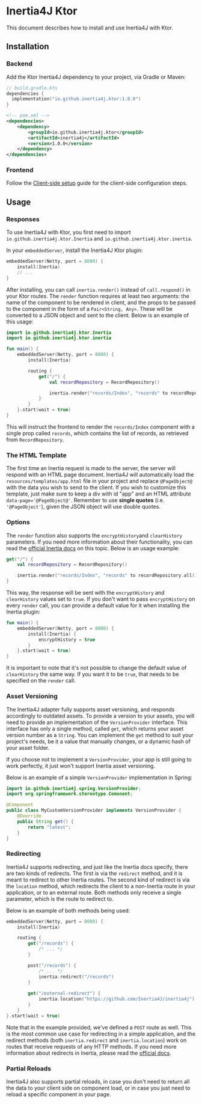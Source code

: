 # Inertia4J Ktor

This document describes how to install and use Inertia4J with Ktor.

## Installation

### Backend

Add the Ktor Inertia4J dependency to your project, via Gradle or Maven:

```kotlin
// build.gradle.kts
dependencies {
  implementation("io.github.inertia4j.ktor:1.0.0")
}
```

```xml
<!-- pom.xml -->
<dependencies>
    <dependency>
        <groupId>io.github.inertia4j.ktor</groupId>
        <artifactId>inertia4j</artifactId>
        <version>1.0.0</version>
    </dependency>
</dependencies>
```

### Frontend

Follow the [Client-side setup](https://inertiajs.com/client-side-setup) guide for the client-side configuration steps.

## Usage

### Responses

To use Inertia4J with Ktor, you first need to import `io.github.inertia4j.ktor.Inertia` and
`io.github.inertia4j.ktor.inertia`.

In your `embeddedServer`, install the Inertia4J Ktor plugin:

```kotlin
embeddedServer(Netty, port = 8080) {
    install(Inertia)
    // ...
}
```

After installing, you can call `inertia.render()` instead of `call.respond()` in your Ktor routes.
The `render` function requires at least two arguments: the name of the component to be rendered in 
client, and the props to be passed to the component in the form of a `Pair<String, Any>`. These will be converted to a JSON object and sent to the client. Below is an example of this usage:

```kotlin
import io.github.inertia4j.ktor.Inertia
import io.github.inertia4j.ktor.inertia

fun main() {
    embeddedServer(Netty, port = 8080) {
        install(Inertia)

        routing {
            get("/") {
                val recordRepository = RecordRepository()

                inertia.render("records/Index", "records" to recordRepository.all())
            }
        }
    }.start(wait = true)
}
```

This will instruct the frontend to render the `records/Index` component with a single prop called `records`, which contains the list of records, as retrieved from `RecordRepository`.

### The HTML Template

The first time an Inertia request is made to the server, the server will respond with an HTML page document. Inertia4J
will automatically load the `resources/templates/app.html` file in your project and replace `@PageObject@` with the
data you wish to send to the client. If you wish to customize this template, just make sure to keep a div with id "app" and an HTML attribute `data-page='@PageObject@'`. Remember to use **single quotes** (i.e. `'@PageObject'`), given the JSON object will use double quotes.

### Options

The `render` function also supports the `encryptHistory`and `clearHistory` parameters. If you need more information about their functionality, you can read the 
[official Inertia docs](https://inertiajs.com/history-encryption) on this topic. 
Below is an usage example:

```kotlin
get("/") {
    val recordRepository = RecordRepository()

    inertia.render("records/Index", "records" to recordRepository.all(), encryptHistory = true, clearHistory = true)
}
```

This way, the response will be sent with the `encryptHistory` and `clearHistory` values set to `true`.
If you don't want to pass `encryptHistory` on every `render` call, you can provide a default value for it when installing the Inertia plugin:

```kotlin
fun main() {
    embeddedServer(Netty, port = 8080) {
        install(Inertia) {
            encryptHistory = true
        }
    }.start(wait = true)
}
```

It is important to note that it's not possible to change the default value of `clearHistory` the same way. If you want it to be `true`, that needs to be specified on the `render` call.

### Asset Versioning

The Inertia4J adapter fully supports asset versioning, and responds accordingly to outdated assets. To provide a version
to your assets, you will need to provide an implementation of the `VersionProvider` interface. This interface has only
a single method, called `get`, which returns your asset version number as a `String`. You can implement the `get`
method to suit your project's needs, be it a value that manually changes, or a dynamic hash of your asset folder.

If you choose not to implement a `VersionProvider`, your app is still going to work perfectly, it just won't support
Inertia asset versioning.

Below is an example of a simple `VersionProvider` implementation in Spring:

```java
import io.github.inertia4j.spring.VersionProvider;
import org.springframework.stereotype.Comonent;

@Component
public class MyCustomVersionProvider implements VersionProvider {
    @Override
    public String get() {
        return "latest";
    }
}
```

### Redirecting

Inertia4J supports redirecting, and just like the Inertia docs specify, there are two kinds of redirects. The first
is via the `redirect` method, and it is meant to redirect to other Inertia routes. The second kind of redirect is via
the `location` method, which redirects the client to a non-Inertia route in your application, or to an external route.
Both methods only receive a single parameter, which is the route to redirect to.

Below is an example of both methods being used:

```kotlin
embeddedServer(Netty, port = 8080) {
    install(Inertia)

    routing {
        get("/records") {
            /* ... */
        }

        post("/records") {
            /* ... */
            inertia.redirect("/records")
        }
            
        get("/external-redirect") {
            inertia.location("https://github.com/Inertia4J/inertia4j")
        }
    }
}.start(wait = true)
```

Note that in the example provided, we've defined a `POST` route as well. This is the most common use case for
redirecting in a simple application, and the redirect methods (both `inertia.redirect` and `inertia.location`) work on
routes that receive requests of any HTTP methods. If you need more information about redirects in Inertia, please read
the [official docs](https://inertiajs.com/redirects).

### Partial Reloads

Inertia4J also supports partial reloads, in case you don't need to return all the data to your client side on component
load, or in case you just need to reload a specific component in your page.

